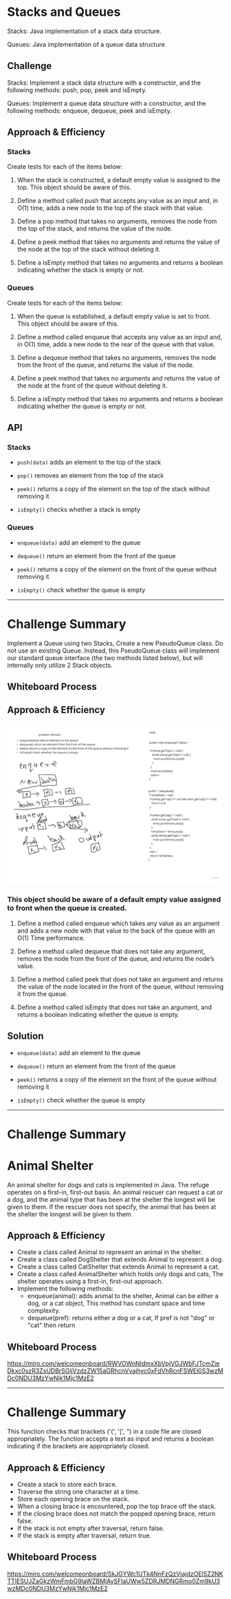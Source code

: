 # Stacks and Queues

<!-- Short summary or background information -->

Stacks: Java implementation of a stack data structure.

Queues: Java implementation of a queue data structure

## Challenge

<!-- Description of the challenge -->

Stacks: Implement a stack data structure with a constructor, and the following methods:
push, pop, peek and isEmpty.

Queues: Implement a queue data structure with a constructor, and the following methods:
enqueue, dequeue, peek and isEmpty.

## Approach & Efficiency

<!-- What approach did you take? Why? What is the Big O space/time for this approach? -->

### Stacks

Create tests for each of the items below:

1. When the stack is constructed, a default empty value is assigned to the top. This object should
   be aware of this.

2. Define a method called push that accepts any value as an input and, in O(1) time, adds a new node
   to the top of the stack with that value.

3. Define a pop method that takes no arguments, removes the node from the top of the stack, and
   returns the value of the node.

4. Define a peek method that takes no arguments and returns the value of the node at the top of the
   stack without deleting it.

5. Define a isEmpty method that takes no arguments and returns a boolean indicating whether the
   stack is empty or not.

### Queues

Create tests for each of the items below:

1. When the queue is established, a default empty value is set to front. This object should be aware
   of this.

2. Define a method called enqueue that accepts any value as an input and, in O(1) time, adds a new
   node to the rear of the queue with that value.

3. Define a dequeue method that takes no arguments, removes the node from the front of the queue,
   and returns the value of the node.

4. Define a peek method that takes no arguments and returns the value of the node at the front of
   the queue without deleting it.

5. Define a isEmpty method that takes no arguments and returns a boolean indicating whether the
   queue is empty or not.

## API

<!-- Description of each method publicly available to your Stack and Queue-->

### Stacks

* `push(data)` adds an element to the top of the stack

* `pop()` removes an element from the top of the stack

* `peek()` returns a copy of the element on the top of the stack without removing it

* `isEmpty()` checks whether a stack is empty

### Queues

* `enqueue(data)` add an element to the queue

* `dequeue()` return an element from the front of the queue

* `peek()` returns a copy of the element on the front of the queue without removing it

* `isEmpty()` check whether the queue is empty

***

# Challenge Summary

<!-- Description of the challenge -->

Implement a Queue using two Stacks, Create a new PseudoQueue class. Do not use an existing Queue.
Instead, this PseudoQueue class will implement our standard queue interface (the two methods listed
below), but will internally only utilize 2 Stack objects.

## Whiteboard Process

<!-- Embedded whiteboard image -->

## Approach & Efficiency

<!-- What approach did you take? Why? What is the Big O space/time for this approach? -->

![PseudoQueue](./PseudoQueue.jpg)

### This object should be aware of a default empty value assigned to front when the queue is created.

1. Define a method called enqueue which takes any value as an argument and adds a new node with that
   value to the back of the queue with an O(1) Time performance.

2. Define a method called dequeue that does not take any argument, removes the node from the front
   of the queue, and returns the node’s value.

3. Define a method called peek that does not take an argument and returns the value of the node
   located in the front of the queue, without removing it from the queue.
4. Define a method called isEmpty that does not take an argument, and returns a boolean indicating
   whether the queue is empty.

## Solution

<!-- Show how to run your code, and examples of it in action -->

* `enqueue(data)` add an element to the queue

* `dequeue()` return an element from the front of the queue

* `peek()` returns a copy of the element on the front of the queue without removing it

* `isEmpty()` check whether the queue is empty

***

# Challenge Summary

<!-- Description of the challenge -->

# Animal Shelter

An animal shelter for dogs and cats is implemented in Java. The refuge operates on a first-in,
first-out basis. An animal rescuer can request a cat or a dog, and the animal type that has been at
the shelter the longest will be given to them. If the rescuer does not specify, the animal that has
been at the shelter the longest will be given to them.

## Approach & Efficiency

<!-- What approach did you take? Why? What is the Big O space/time for this approach? -->

* Create a class called Animal to represent an animal in the shelter.
* Create a class called DogShelter that extends Animal to represent a dog.
* Create a class called CatShelter that extends Animal to represent a cat.
* Create a class called AnimalShelter which holds only dogs and cats, The shelter operates using a
  first-in, first-out approach.
* Implement the following methods:
    * enqueue(animal): adds animal to the shelter, Animal can be either a dog, or a cat object, This
      method has constant space and time complexity.
    * dequeue(pref): returns either a dog or a cat, If pref is not "dog" or "cat" then return

## Whiteboard Process

<!-- Embedded whiteboard image -->

https://miro.com/welcomeonboard/RWVOWnNIdmxXbVpjVGJWbFJTcmZieDkxc0szR3ZsUDBrSGljVzdzZW15aGRhcnVvajhyc0xFdVhRcnFSWEl0S3wzMDc0NDU3MzYwNjk1Mjc1MzE2

***

# Challenge Summary

<!-- Description of the challenge -->

This function checks that brackets
('(', '[', ") in a code file are closed appropriately. The function accepts a text as input and
returns a boolean indicating if the brackets are appropriately closed.

## Approach & Efficiency

<!-- What approach did you take? Why? What is the Big O space/time for this approach? -->

* Create a stack to store each brace.
* Traverse the string one character at a time.
* Store each opening brace on the stack.
* When a closing brace is encountered, pop the top brace off the stack.
* If the closing brace does not match the popped opening brace, return false.
* If the stack is not empty after traversal, return false.
* If the stack is empty after traversal, return true.

## Whiteboard Process

<!-- Embedded whiteboard image -->

https://miro.com/welcomeonboard/SkJGYWc1UTk4NnFzQzVjajdzOElSZ2NKTTlESUJZaGkzWmFmbG9laWZBMjAySFlaUWw5ZDRJMDNGRmo0Zm9kU3wzMDc0NDU3MzYwNjk1Mjc1MzE2